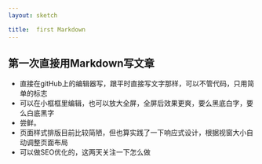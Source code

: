 ```yaml
---
layout: sketch

title:  first Markdown
---
```






 





第一次直接用Markdown写文章
------------------------------

-   直接在gitHub上的编辑器写，跟平时直接写文字那样，可以不管代码，只用简单的标志
-   可以在小框框里编辑，也可以放大全屏，全屏后效果更爽，要么黑底白字，要么白底黑字
-   尝鲜。
-   页面样式排版目前比较简陋，但也算实践了一下响应式设计，根据视窗大小自动调整页面布局
-   可以做SEO优化的，这两天关注一下怎么做


